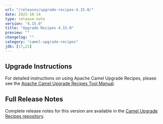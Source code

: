 ```yaml
---
url: "/releases/upgrade-recipes-4.15.0/"
date: 2025-10-14
type: release-note
version: "4.15.0"
title: "Upgrade Recipes 4.15.0"
preview: ""
changelog: ""
category: "camel-upgrade-recipes"
jdk: [17,21]
---
```


## Upgrade Instructions

For detailed instructions on using Apache Camel Upgrade Recipes, please see the [Apache Camel Upgrade Recipes Tool Manual](/manual/camel-upgrade-recipes-tool.html).

## Full Release Notes

Complete release notes for this version are available in the [Camel Upgrade Recipes repository](https://github.com/apache/camel-upgrade-recipes/blob/main/release_notes.adoc#4150).